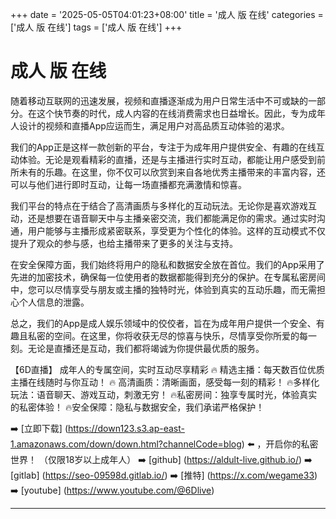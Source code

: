 +++
date = '2025-05-05T04:01:23+08:00'
title = '成人 版 在线'
categories = ['成人 版 在线']
tags = ['成人 版 在线']
+++

# 成人 版 在线

随着移动互联网的迅速发展，视频和直播逐渐成为用户日常生活中不可或缺的一部分。在这个快节奏的时代，成人内容的在线消费需求也日益增长。因此，专为成年人设计的视频和直播App应运而生，满足用户对高品质互动体验的渴求。

我们的App正是这样一款创新的平台，专注于为成年用户提供安全、有趣的在线互动体验。无论是观看精彩的直播，还是与主播进行实时互动，都能让用户感受到前所未有的乐趣。在这里，你不仅可以欣赏到来自各地优秀主播带来的丰富内容，还可以与他们进行即时互动，让每一场直播都充满激情和惊喜。

我们平台的特点在于结合了高清画质与多样化的互动玩法。无论你是喜欢游戏互动，还是想要在语音聊天中与主播亲密交流，我们都能满足你的需求。通过实时沟通，用户能够与主播形成紧密联系，享受更为个性化的体验。这样的互动模式不仅提升了观众的参与感，也给主播带来了更多的关注与支持。

在安全保障方面，我们始终将用户的隐私和数据安全放在首位。我们的App采用了先进的加密技术，确保每一位使用者的数据都能得到充分的保护。在专属私密房间中，您可以尽情享受与朋友或主播的独特时光，体验到真实的互动乐趣，而无需担心个人信息的泄露。

总之，我们的App是成人娱乐领域中的佼佼者，旨在为成年用户提供一个安全、有趣且私密的空间。在这里，你将收获无尽的惊喜与快乐，尽情享受你所爱的每一刻。无论是直播还是互动，我们都将竭诚为你提供最优质的服务。

【6D直播】
成年人的专属空间，实时互动尽享精彩
🔥 精选主播：每天数百位优质主播在线随时与你互动！
🔥 高清画质：清晰画面，感受每一刻的精彩！
🔥多样化玩法：语音聊天、游戏互动，刺激无穷！
🔥私密房间：独享专属时光，体验真实的私密体验！
🔥安全保障：隐私与数据安全，我们承诺严格保护！

➡️ [立即下载] (https://down123.s3.ap-east-1.amazonaws.com/down/down.html?channelCode=blog) ⬅️ ，开启你的私密世界！
（仅限18岁以上成年人）
➡️ [github] (https://aldult-live.github.io/)
➡️ [gitlab] (https://seo-09598d.gitlab.io/)
➡️ [推特] (https://x.com/wegame33)
➡️ [youtube] (https://www.youtube.com/@6Dlive)

---
